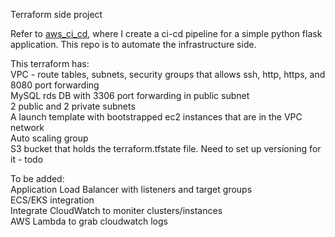 Terraform side project

Refer to [aws_ci_cd](https://github.com/yuleetea/aws-ci-cd-jenkins), where I create a ci-cd pipeline for a simple python flask application. This repo is to automate the infrastructure side.

This terraform has: <br>
VPC - route tables, subnets, security groups that allows ssh, http, https, and 8080 port forwarding <br>
MySQL rds DB with 3306 port forwarding in public subnet <br>
2 public and 2 private subnets <br>
A launch template with bootstrapped ec2 instances that are in the VPC network <br>
Auto scaling group <br>
S3 bucket that holds the terraform.tfstate file. Need to set up versioning for it - todo <br>

To be added: <br>
Application Load Balancer with listeners and target groups <br>
ECS/EKS integration <br>
Integrate CloudWatch to moniter clusters/instances <br>
AWS Lambda to grab cloudwatch logs <br>
